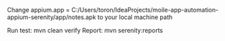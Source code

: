 Change appium.app =  C:/Users/toron/IdeaProjects/moile-app-automation-appium-serenity/app/notes.apk to your local machine path

Run test: mvn clean verify
Report: mvn serenity:reports